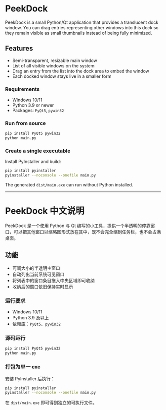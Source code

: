 # PeekDock

PeekDock is a small Python/Qt application that provides a translucent dock window. You can drag entries representing other windows into this dock so they remain visible as small thumbnails instead of being fully minimized.

## Features
- Semi-transparent, resizable main window
- List of all visible windows on the system
- Drag an entry from the list into the dock area to embed the window
- Each docked window stays live in a smaller form

### Requirements
- Windows 10/11
- Python 3.9 or newer
- Packages: `PyQt5`, `pywin32`

### Run from source
```bash
pip install PyQt5 pywin32
python main.py
```

### Create a single executable
Install PyInstaller and build:
```bash
pip install pyinstaller
pyinstaller --noconsole --onefile main.py
```
The generated `dist/main.exe` can run without Python installed.

---

# PeekDock 中文说明

PeekDock 是一个使用 Python 与 Qt 编写的小工具，提供一个半透明的停靠窗口，可以把其他窗口以缩略图形式放在其中，既不会完全缩到任务栏，也不会占满桌面。

## 功能
- 可调大小的半透明主窗口
- 自动列出当前系统可见窗口
- 将列表中的窗口条目拖入中央区域即可收纳
- 收纳后的窗口依旧保持实时显示

### 运行要求
- Windows 10/11
- Python 3.9 及以上
- 依赖库：`PyQt5`、`pywin32`

### 源码运行
```bash
pip install PyQt5 pywin32
python main.py
```

### 打包为单一 exe
安装 PyInstaller 后执行：
```bash
pip install pyinstaller
pyinstaller --noconsole --onefile main.py
```
在 `dist/main.exe` 即可得到独立的可执行文件。

